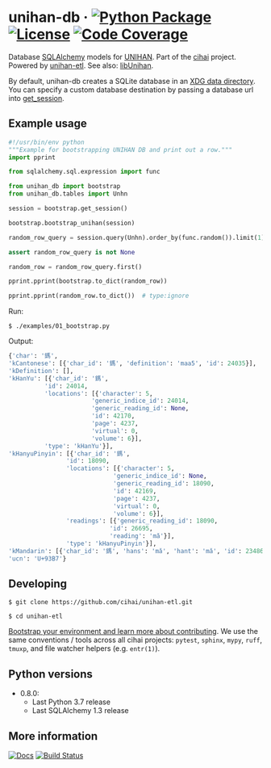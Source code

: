 # unihan-db &middot; [![Python Package](https://img.shields.io/pypi/v/unihan-db.svg)](https://pypi.org/project/unihan-db/) [![License](https://img.shields.io/github/license/cihai/unihan-db.svg)](https://github.com/cihai/unihan-db/blob/master/LICENSE) [![Code Coverage](https://codecov.io/gh/cihai/unihan-db/branch/master/graph/badge.svg)](https://codecov.io/gh/cihai/unihan-db)

Database [SQLAlchemy](https://www.sqlalchemy.org/) models for
[UNIHAN](http://www.unicode.org/charts/unihan.html). Part of the [cihai](https://cihai.git-pull.com)
project. Powered by [unihan-etl](https://unihan-etl.git-pull.com). See also:
[libUnihan](http://libunihan.sourceforge.net/).

By default, unihan-db creates a SQLite database in an
[XDG data directory](https://standards.freedesktop.org/basedir-spec/basedir-spec-latest.html). You
can specify a custom database destination by passing a database url into
[get_session](http://unihan-db.git-pull.com/api.html#unihan_db.bootstrap.get_session).

## Example usage

```python
#!/usr/bin/env python
"""Example for bootstrapping UNIHAN DB and print out a row."""
import pprint

from sqlalchemy.sql.expression import func

from unihan_db import bootstrap
from unihan_db.tables import Unhn

session = bootstrap.get_session()

bootstrap.bootstrap_unihan(session)

random_row_query = session.query(Unhn).order_by(func.random()).limit(1)

assert random_row_query is not None

random_row = random_row_query.first()

pprint.pprint(bootstrap.to_dict(random_row))

pprint.pprint(random_row.to_dict())  # type:ignore
```

Run:

    $ ./examples/01_bootstrap.py

Output:

```python
{'char': '鎷',
'kCantonese': [{'char_id': '鎷', 'definition': 'maa5', 'id': 24035}],
'kDefinition': [],
'kHanYu': [{'char_id': '鎷',
          'id': 24014,
          'locations': [{'character': 5,
                       'generic_indice_id': 24014,
                       'generic_reading_id': None,
                       'id': 42170,
                       'page': 4237,
                       'virtual': 0,
                       'volume': 6}],
          'type': 'kHanYu'}],
'kHanyuPinyin': [{'char_id': '鎷',
                'id': 18090,
                'locations': [{'character': 5,
                             'generic_indice_id': None,
                             'generic_reading_id': 18090,
                             'id': 42169,
                             'page': 4237,
                             'virtual': 0,
                             'volume': 6}],
                'readings': [{'generic_reading_id': 18090,
                            'id': 26695,
                            'reading': 'mǎ'}],
                'type': 'kHanyuPinyin'}],
'kMandarin': [{'char_id': '鎷', 'hans': 'mǎ', 'hant': 'mǎ', 'id': 23486}],
'ucn': 'U+93B7'}
```

## Developing

```console
$ git clone https://github.com/cihai/unihan-etl.git
```

```console
$ cd unihan-etl
```

[Bootstrap your environment and learn more about contributing](https://cihai.git-pull.com/contributing/). We use the same conventions / tools across all cihai projects: `pytest`, `sphinx`, `mypy`, `ruff`, `tmuxp`, and file watcher helpers (e.g. `entr(1)`).

## Python versions

- 0.8.0:
  - Last Python 3.7 release
  - Last SQLAlchemy 1.3 release

## More information

[![Docs](https://github.com/cihai/unihan-db/workflows/docs/badge.svg)](https://unihan-db.git-pull.com/)
[![Build Status](https://github.com/cihai/unihan-db/workflows/tests/badge.svg)](https://github.com/cihai/unihan-db/actions?query=workflow%3A%22tests%22)

